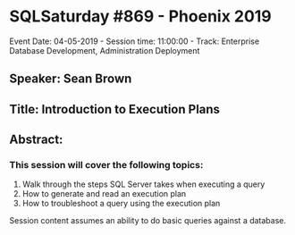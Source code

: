 # SQLSaturday #869 - Phoenix 2019
Event Date: 04-05-2019 - Session time: 11:00:00 - Track: Enterprise Database Development, Administration  Deployment
## Speaker: Sean Brown
## Title: Introduction to Execution Plans
## Abstract:
### This session will cover the following topics:
1) Walk through the steps SQL Server takes when executing a query
2) How to generate and read an execution plan
3) How to troubleshoot a query using the execution plan

Session content assumes an ability to do basic queries against a database.
